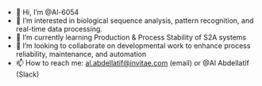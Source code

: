 - 👋 Hi, I’m @Al-6054
- 👀 I’m interested in biological sequence analysis, pattern recognition, and real-time data processing.
- 🌱 I’m currently learning Production & Process Stability of S2A systems
- 💞️ I’m looking to collaborate on developmental work to enhance process reliability, maintenance, and automation
- 📫 How to reach me: al.abdellatif@invitae.com (email) or @Al Abdellatif (Slack)

<!---
Al-6054/Al-6054 is a ✨ special ✨ repository because its `README.md` (this file) appears on your GitHub profile.
You can click the Preview link to take a look at your changes.
--->
